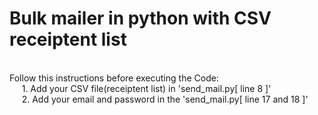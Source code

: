 # Bulk mailer in python with CSV receiptent list 
<br/>
Follow this instructions before executing the Code:<br/>
&nbsp;&nbsp;&nbsp;&nbsp;&nbsp;1. Add your CSV file(receiptent list) in 'send_mail.py[ line 8 ]'<br/>
&nbsp;&nbsp;&nbsp;&nbsp;&nbsp;2. Add your email and password in the 'send_mail.py[ line 17 and 18 ]'
